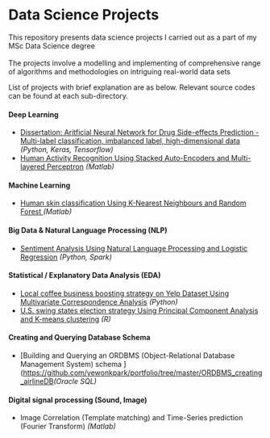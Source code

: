 # Data Science Projects

 This repository presents data science projects I carried out as a part of my MSc Data Science degree </br> </br>  The projects involve a modelling and implementing of comprehensive range of algorithms and methodologies on intriguing real-world data sets

</b> List of projects with brief explanation are as below. Relevant source codes can be found at each sub-directory.

#### Deep Learning

* [Dissertation: Aritficial Neural Network for Drug Side-effects Prediction - Multi-label classification, imbalanced label, high-dimensional data](https://github.com/yewonkpark/portfolio/tree/master/Drug_SE_Prediction) <I>(Python, Keras, Tensorflow) </I>
*  [Human Activity Recognition Using Stacked Auto-Encoders and Multi-layered Perceptron](https://github.com/yewonkpark/portfolio/tree/master/Human_Activity_Recognition)<I> (Matlab)</i>

#### Machine Learning
* [Human skin classification Using K-Nearest Neighbours and Random Forest ](https://github.com/yewonkpark/portfolio/tree/master/human_skin_classification)<I> (Matlab)</i>

#### Big Data & Natural Language Processing (NLP)
* [Sentiment Analysis Using Natural Language Processing and Logistic Regression](https://github.com/yewonkpark/portfolio/tree/master/NLP_Sentimental_Analysis/)<I> (Python, Spark)</i>

#### Statistical / Explanatory Data Analysis (EDA)
* [Local coffee business boosting strategy on Yelp Dataset Using Multivariate Correspondence Analysis](https://github.com/yewonkpark/portfolio/tree/master/Yelp_localbiz_strategy)  <I>(Python)</i>
* [U.S. swing states election strategy Using Principal Component Analysis and K-means clustering](https://github.com/yewonkpark/portfolio/tree/master/U.S.election_analysis)<I> (R)</i>

#### Creating and Querying Database Schema
* [Building and Querying an ORDBMS (Object-Relational Database Management System) schema ](https://github.com/yewonkpark/portfolio/tree/master/ORDBMS_creating_airlineDB<I>(Oracle SQL)</i>

####  Digital signal processing (Sound, Image)
* Image Correlation (Template matching) and Time-Series prediction (Fourier Transform) <I> (Matlab)</i>

